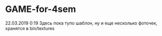 # GAME-for-4sem
22.03.2019 0:19 Здесь пока тупо шаблон, ну и еще несколько фоточек, хранятся в bin/textures
